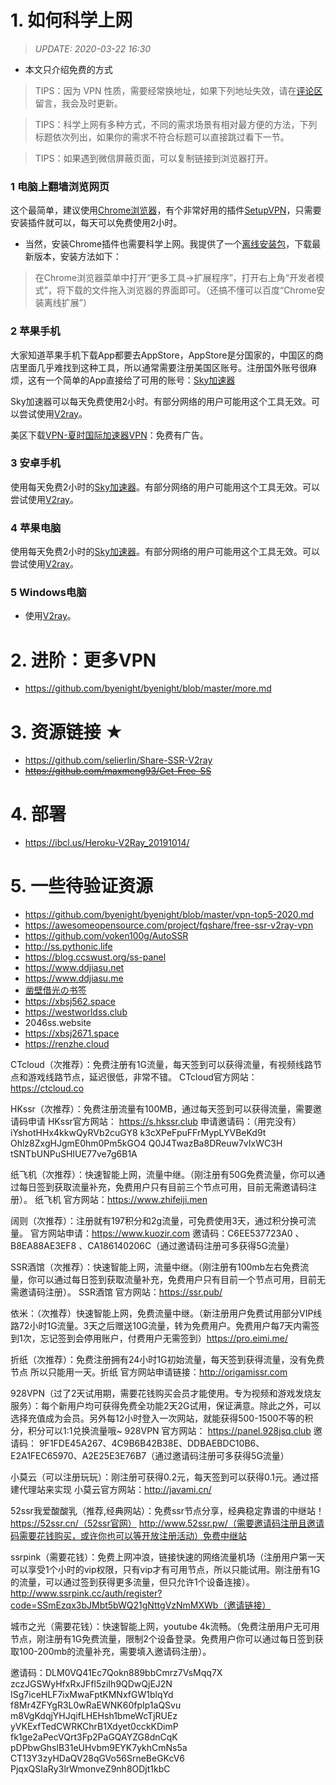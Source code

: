 # 1. 如何科学上网

> *UPDATE: 2020-03-22 16:30* 

- 本文只介绍免费的方式

> TIPS：因为 VPN 性质，需要经常换地址，如果下列地址失效，请在[评论区](https://github.com/byenight/byenight/issues)留言，我会及时更新。

> TIPS：科学上网有多种方式，不同的需求场景有相对最方便的方法，下列标题依次列出，如果你的需求不符合标题可以直接跳过看下一节。

> TIPS：如果遇到微信屏蔽页面，可以复制链接到浏览器打开。

### 1 电脑上翻墙浏览网页

这个最简单，建议使用[Chrome浏览器](https://www.google.cn/chrome/)，有个非常好用的插件[SetupVPN](https://chrome.google.com/webstore/detail/oofgbpoabipfcfjapgnbbjjaenockbdp)，只需要安装插件就可以，每天可以免费使用2小时。

- 当然，安装Chrome插件也需要科学上网。我提供了一个[离线安装包](https://baseserver.io/sv/public/Chrome/)，下载最新版本，安装方法如下：

> 在Chrome浏览器菜单中打开“更多工具→扩展程序”，打开右上角“开发者模式”，将下载的文件拖入浏览器的界面即可。（还搞不懂可以百度“Chrome安装离线扩展”）

### 2 苹果手机

大家知道苹果手机下载App都要去AppStore，AppStore是分国家的，中国区的商店里面几乎难找到这种工具，所以通常需要注册美国区账号。注册国外账号很麻烦，这有一个简单的App直接给了可用的账号：[Sky加速器](https://d.skyjsq.space)

Sky加速器可以每天免费使用2小时。有部分网络的用户可能用这个工具无效。可以尝试使用[V2ray](https://github.com/byenight/byenight/blob/master/v2ray.md)。

美区下载[VPN-夏时国际加速器VPN](https://apps.apple.com/uz/app/vpn-%E5%A4%8F%E6%97%B6%E5%9B%BD%E9%99%85%E5%8A%A0%E9%80%9F%E5%99%A8vpn/id1544742935)：免费有广告。

### 3 安卓手机

使用每天免费2小时的[Sky加速器](https://d.wjsq.life)。有部分网络的用户可能用这个工具无效。可以尝试使用[V2ray](https://github.com/byenight/byenight/blob/master/v2ray.md)。

### 4 苹果电脑

使用每天免费2小时的[Sky加速器](https://d.wjsq.life)。有部分网络的用户可能用这个工具无效。可以尝试使用[V2ray](https://github.com/byenight/byenight/blob/master/v2ray.md)。

### 5 Windows电脑

- 使用[V2ray](https://github.com/byenight/byenight/blob/master/v2ray.md)。

# 2. 进阶：更多VPN

- https://github.com/byenight/byenight/blob/master/more.md

# 3. 资源链接 ★

- https://github.com/selierlin/Share-SSR-V2ray
- ~~https://github.com/maxmeng93/Get-Free-SS~~

# 4. 部署

- https://ibcl.us/Heroku-V2Ray_20191014/

# 5. 一些待验证资源

- https://github.com/byenight/byenight/blob/master/vpn-top5-2020.md
- https://awesomeopensource.com/project/fqshare/free-ssr-v2ray-vpn
- https://github.com/voken100g/AutoSSR
- http://ss.pythonic.life
- https://blog.ccswust.org/ss-panel
- https://www.ddjiasu.net
- https://www.ddjiasu.me
- [凿壁借光の书签](http://www.okss.xyz) 
- https://xbsj562.space
- https://westworldss.club
- 2046ss.website
- https://xbsj2671.space
- https://renzhe.cloud

CTcloud（次推荐）：免费注册有1G流量，每天签到可以获得流量，有视频线路节点和游戏线路节点，延迟很低，非常不错。 CTcloud官方网站： https://ctcloud.co

HKssr（次推荐）：免费注册流量有100MB，通过每天签到可以获得流量，需要邀请码申请
HKssr官方网站： https://s.hkssr.club 申请邀请码：（用完没有）
iYshotHHx4kkwQyRVb2cuGY8
k3cXPeFpuFFrMypLYVBeKd9t
Ohlz8ZxgHJgmE0hm0Pm5kGO4
Q0J4TwazBa8DReuw7vIxWC3H
tSNTbUNPuSHIUE77ve7g6B1A

纸飞机（次推荐）：快速智能上网，流量中继。（刚注册有50G免费流量，你可以通过每日签到获取流量补充，免费用户只有目前三个节点可用，目前无需邀请码注册）。
纸飞机 官方网站：https://www.zhifeiji.men

阔则（次推荐）：注册就有197积分和2g流量，可免费使用3天，通过积分换可流量。
官方网站申请：https://www.kuozir.com
邀请码：C6EE537723A0 、B8EA88AE3EF8 、CA186140206C（通过邀请码注册可多获得5G流量）

SSR酒馆（次推荐）：快速智能上网，流量中继。（刚注册有100mb左右免费流量，你可以通过每日签到获取流量补充，免费用户只有目前一个节点可用，目前无需邀请码注册）。
SSR酒馆 官方网站：https://ssr.pub/

依米：（次推荐）快速智能上网，免费流量中继。（新注册用户免费试用部分VIP线路72小时1G流量。3天之后赠送10G流量，转为免费用户。免费用户每7天内需签到1次，忘记签到会停用账户，付费用户无需签到）https://pro.eimi.me/

折纸（次推荐）：免费注册拥有24小时1G初始流量，每天签到获得流量，没有免费节点 所以只能用一天。折纸 官方网站申请链接：http://origamissr.com

928VPN（过了2天试用期，需要花钱购买会员才能使用。专为视频和游戏发烧友服务）：每个新用户均可获得免费全功能2天2G试用，保证满意。除此之外，可以选择充值成为会员。另外每12小时登入一次网站，就能获得500-1500不等的积分，积分可以1:1兑换流量哦~
928VPN 官方网站： https://panel.928jsq.club
邀请码： 9F1FDE45A267、4C9B6B42B38E、DDBAEBDC10B6、E2A1FEC65970、A2E25E3E76B7（通过邀请码注册可多获得5G流量）

小莫云（可以注册玩玩）：刚注册可获得0.2元，每天签到可以获得0.1元。通过搭建代理站来实现
小莫云官方网站：http://javami.cn/

52ssr我爱酸酸乳（推荐,经典网站）：免费ssr节点分享，经典稳定靠谱的中继站！
https://52ssr.cn/（52ssr官网）
http://www.52ssr.pw/（需要邀请码注册且邀请码需要花钱购买，或许你也可以等开放注册活动）免费中继站

ssrpink（需要花钱）：免费上网冲浪，链接快速的网络流量机场（注册用户第一天可以享受1个小时的vip权限，只有vip才有可用节点，所以只能试用。刚注册有1G的流量，可以通过签到获得更多流量，但只允许1个设备连接）。
http://www.ssrpink.cc/auth/register?code=SSmEzqx3bJMbt5bWQ21gNttgVzNmMXWb（邀请链接）

城市之光（需要花钱）：快速智能上网，youtube 4k流畅。（免费注册用户无可用节点，刚注册有1G免费流量，限制2个设备登录。免费用户你可以通过每日签到获取100-200mb的流量补充，需要填入邀请码注册）。

邀请码：DLM0VQ41Ec7Qokn889bbCmrz7VsMqq7X
zczJGSWyHfxRxJFfl5ziIh9QDwQjEJ2N
ISg7iceHLF7ixMwaFptKMNxfGW1blqYd
f8Mr4ZFYgR3L0wRaEWNK60fpIp1aQSvu
m8VgKdqjYHJqifLHEHsh1bmeWcTjRUEz
yVKExfTedCWRKChrB1Xdyet0cckKDimP
fk1ge2aPecVQrt3Fp2PaGQAYZG8dnCqK
pDPbwGhslB31eUHvbm9EYK7ykhCmNs5a
CT13Y3zyHDaQV28qGVo56SrneBeGKcV6
PjqxQSIaRy3lrWmonveZ9nh8ODjt1kbC
